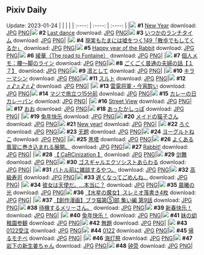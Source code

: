 ## Pixiv Daily
Update: 2023-01-24
|      |      |      |
| :----: | :----: | :----: |
|![](https://pixiv.microyu.workers.dev/c/240x480/img-master/img/2023/01/22/01/37/45/104706897_p0_master1200.jpg) **#1** [New Year](https://www.pixiv.net/artworks/104706897) download: [JPG](https://pixiv.microyu.workers.dev/img-original/img/2023/01/22/01/37/45/104706897_p0.jpg) [PNG](https://pixiv.microyu.workers.dev/img-original/img/2023/01/22/01/37/45/104706897_p0.png)|![](https://pixiv.microyu.workers.dev/c/240x480/img-master/img/2023/01/23/00/00/47/104735978_p0_master1200.jpg) **#2** [Last dance](https://www.pixiv.net/artworks/104735978) download: [JPG](https://pixiv.microyu.workers.dev/img-original/img/2023/01/23/00/00/47/104735978_p0.jpg) [PNG](https://pixiv.microyu.workers.dev/img-original/img/2023/01/23/00/00/47/104735978_p0.png)|![](https://pixiv.microyu.workers.dev/c/240x480/img-master/img/2023/01/23/08/18/30/104743371_p0_master1200.jpg) **#3** [いつかのランチタイム](https://www.pixiv.net/artworks/104743371) download: [JPG](https://pixiv.microyu.workers.dev/img-original/img/2023/01/23/08/18/30/104743371_p0.jpg) [PNG](https://pixiv.microyu.workers.dev/img-original/img/2023/01/23/08/18/30/104743371_p0.png)|
|![](https://pixiv.microyu.workers.dev/c/240x480/img-master/img/2023/01/22/18/00/16/104724083_p0_master1200.jpg) **#4** [現実もたまには嘘をつく149「散歩でもしてくるか」](https://www.pixiv.net/artworks/104724083) download: [JPG](https://pixiv.microyu.workers.dev/img-original/img/2023/01/22/18/00/16/104724083_p0.jpg) [PNG](https://pixiv.microyu.workers.dev/img-original/img/2023/01/22/18/00/16/104724083_p0.png)|![](https://pixiv.microyu.workers.dev/c/240x480/img-master/img/2023/01/22/13/35/16/104718342_p0_master1200.jpg) **#5** [Happy year of the Rabbit](https://www.pixiv.net/artworks/104718342) download: [JPG](https://pixiv.microyu.workers.dev/img-original/img/2023/01/22/13/35/16/104718342_p0.jpg) [PNG](https://pixiv.microyu.workers.dev/img-original/img/2023/01/22/13/35/16/104718342_p0.png)|![](https://pixiv.microyu.workers.dev/c/240x480/img-master/img/2023/01/23/00/00/34/104735944_p0_master1200.jpg) **#6** [綾華（The road to Fontaine）](https://www.pixiv.net/artworks/104735944) download: [JPG](https://pixiv.microyu.workers.dev/img-original/img/2023/01/23/00/00/34/104735944_p0.jpg) [PNG](https://pixiv.microyu.workers.dev/img-original/img/2023/01/23/00/00/34/104735944_p0.png)|
|![](https://pixiv.microyu.workers.dev/c/240x480/img-master/img/2023/01/22/09/00/03/104713385_p0_master1200.jpg) **#7** [個人メモ：腰～脚のライン](https://www.pixiv.net/artworks/104713385) download: [JPG](https://pixiv.microyu.workers.dev/img-original/img/2023/01/22/09/00/03/104713385_p0.jpg) [PNG](https://pixiv.microyu.workers.dev/img-original/img/2023/01/22/09/00/03/104713385_p0.png)|![](https://pixiv.microyu.workers.dev/c/240x480/img-master/img/2023/01/22/17/43/53/104723618_p0_master1200.jpg) **#8** [ごくごく普通の夫婦の話【１７】](https://www.pixiv.net/artworks/104723618) download: [JPG](https://pixiv.microyu.workers.dev/img-original/img/2023/01/22/17/43/53/104723618_p0.jpg) [PNG](https://pixiv.microyu.workers.dev/img-original/img/2023/01/22/17/43/53/104723618_p0.png)|![](https://pixiv.microyu.workers.dev/c/240x480/img-master/img/2023/01/22/00/01/22/104704715_p0_master1200.jpg) **#9** [凛として](https://www.pixiv.net/artworks/104704715) download: [JPG](https://pixiv.microyu.workers.dev/img-original/img/2023/01/22/00/01/22/104704715_p0.jpg) [PNG](https://pixiv.microyu.workers.dev/img-original/img/2023/01/22/00/01/22/104704715_p0.png)|
|![](https://pixiv.microyu.workers.dev/c/240x480/img-master/img/2023/01/22/00/00/32/104704588_p0_master1200.jpg) **#10** [キラーマシン](https://www.pixiv.net/artworks/104704588) download: [JPG](https://pixiv.microyu.workers.dev/img-original/img/2023/01/22/00/00/32/104704588_p0.jpg) [PNG](https://pixiv.microyu.workers.dev/img-original/img/2023/01/22/00/00/32/104704588_p0.png)|![](https://pixiv.microyu.workers.dev/c/240x480/img-master/img/2023/01/23/00/00/42/104735963_p0_master1200.jpg) **#11** [スルト](https://www.pixiv.net/artworks/104735963) download: [JPG](https://pixiv.microyu.workers.dev/img-original/img/2023/01/23/00/00/42/104735963_p0.jpg) [PNG](https://pixiv.microyu.workers.dev/img-original/img/2023/01/23/00/00/42/104735963_p0.png)|![](https://pixiv.microyu.workers.dev/c/240x480/img-master/img/2023/01/22/01/44/46/104707952_p0_master1200.jpg) **#12** [♬♪♬♪♬♪](https://www.pixiv.net/artworks/104707952) download: [JPG](https://pixiv.microyu.workers.dev/img-original/img/2023/01/22/01/44/46/104707952_p0.jpg) [PNG](https://pixiv.microyu.workers.dev/img-original/img/2023/01/22/01/44/46/104707952_p0.png)|
|![](https://pixiv.microyu.workers.dev/c/240x480/img-master/img/2023/01/22/00/13/22/104705259_p0_master1200.jpg) **#13** [雷電将軍・今宵酔い](https://www.pixiv.net/artworks/104705259) download: [JPG](https://pixiv.microyu.workers.dev/img-original/img/2023/01/22/00/13/22/104705259_p0.jpg) [PNG](https://pixiv.microyu.workers.dev/img-original/img/2023/01/22/00/13/22/104705259_p0.png)|![](https://pixiv.microyu.workers.dev/c/240x480/img-master/img/2023/01/23/00/27/18/104736196_p0_master1200.jpg) **#14** [マジで旅立つ15分前](https://www.pixiv.net/artworks/104736196) download: [JPG](https://pixiv.microyu.workers.dev/img-original/img/2023/01/23/00/27/18/104736196_p0.jpg) [PNG](https://pixiv.microyu.workers.dev/img-original/img/2023/01/23/00/27/18/104736196_p0.png)|![](https://pixiv.microyu.workers.dev/c/240x480/img-master/img/2023/01/22/20/30/01/104728441_p0_master1200.jpg) **#15** [カレーの日カレーパン](https://www.pixiv.net/artworks/104728441) download: [JPG](https://pixiv.microyu.workers.dev/img-original/img/2023/01/22/20/30/01/104728441_p0.jpg) [PNG](https://pixiv.microyu.workers.dev/img-original/img/2023/01/22/20/30/01/104728441_p0.png)|
|![](https://pixiv.microyu.workers.dev/c/240x480/img-master/img/2023/01/22/00/00/17/104704525_p0_master1200.jpg) **#16** [Street View](https://www.pixiv.net/artworks/104704525) download: [JPG](https://pixiv.microyu.workers.dev/img-original/img/2023/01/22/00/00/17/104704525_p0.jpg) [PNG](https://pixiv.microyu.workers.dev/img-original/img/2023/01/22/00/00/17/104704525_p0.png)|![](https://pixiv.microyu.workers.dev/c/240x480/img-master/img/2023/01/23/16/47/25/104750074_p0_master1200.jpg) **#17** [おお](https://www.pixiv.net/artworks/104750074) download: [JPG](https://pixiv.microyu.workers.dev/img-original/img/2023/01/23/16/47/25/104750074_p0.jpg) [PNG](https://pixiv.microyu.workers.dev/img-original/img/2023/01/23/16/47/25/104750074_p0.png)|![](https://pixiv.microyu.workers.dev/c/240x480/img-master/img/2023/01/22/07/52/50/104712529_p0_master1200.jpg) **#18** [あったかしっぽ](https://www.pixiv.net/artworks/104712529) download: [JPG](https://pixiv.microyu.workers.dev/img-original/img/2023/01/22/07/52/50/104712529_p0.jpg) [PNG](https://pixiv.microyu.workers.dev/img-original/img/2023/01/22/07/52/50/104712529_p0.png)|
|![](https://pixiv.microyu.workers.dev/c/240x480/img-master/img/2023/01/22/00/19/48/104705475_p0_master1200.jpg) **#19** [兔年快乐](https://www.pixiv.net/artworks/104705475) download: [JPG](https://pixiv.microyu.workers.dev/img-original/img/2023/01/22/00/19/48/104705475_p0.jpg) [PNG](https://pixiv.microyu.workers.dev/img-original/img/2023/01/22/00/19/48/104705475_p0.png)|![](https://pixiv.microyu.workers.dev/c/240x480/img-master/img/2023/01/23/00/40/29/104737545_p0_master1200.jpg) **#20** [メイドの猫子さん](https://www.pixiv.net/artworks/104737545) download: [JPG](https://pixiv.microyu.workers.dev/img-original/img/2023/01/23/00/40/29/104737545_p0.jpg) [PNG](https://pixiv.microyu.workers.dev/img-original/img/2023/01/23/00/40/29/104737545_p0.png)|![](https://pixiv.microyu.workers.dev/c/240x480/img-master/img/2023/01/23/01/11/11/104738373_p0_master1200.jpg) **#21** [New year!](https://www.pixiv.net/artworks/104738373) download: [JPG](https://pixiv.microyu.workers.dev/img-original/img/2023/01/23/01/11/11/104738373_p0.jpg) [PNG](https://pixiv.microyu.workers.dev/img-original/img/2023/01/23/01/11/11/104738373_p0.png)|
|![](https://pixiv.microyu.workers.dev/c/240x480/img-master/img/2023/01/22/18/09/53/104724390_p0_master1200.jpg) **#22** [ろぐ](https://www.pixiv.net/artworks/104724390) download: [JPG](https://pixiv.microyu.workers.dev/img-original/img/2023/01/22/18/09/53/104724390_p0.jpg) [PNG](https://pixiv.microyu.workers.dev/img-original/img/2023/01/22/18/09/53/104724390_p0.png)|![](https://pixiv.microyu.workers.dev/c/240x480/img-master/img/2023/01/22/01/17/51/104707229_p0_master1200.jpg) **#23** [无题](https://www.pixiv.net/artworks/104707229) download: [JPG](https://pixiv.microyu.workers.dev/img-original/img/2023/01/22/01/17/51/104707229_p0.jpg) [PNG](https://pixiv.microyu.workers.dev/img-original/img/2023/01/22/01/17/51/104707229_p0.png)|![](https://pixiv.microyu.workers.dev/c/240x480/img-master/img/2023/01/23/20/30/01/104755019_p0_master1200.jpg) **#24** [ヨーグルトねこ](https://www.pixiv.net/artworks/104755019) download: [JPG](https://pixiv.microyu.workers.dev/img-original/img/2023/01/23/20/30/01/104755019_p0.jpg) [PNG](https://pixiv.microyu.workers.dev/img-original/img/2023/01/23/20/30/01/104755019_p0.png)|
|![](https://pixiv.microyu.workers.dev/c/240x480/img-master/img/2023/01/22/18/21/20/104724685_p0_master1200.jpg) **#25** [黑塔](https://www.pixiv.net/artworks/104724685) download: [JPG](https://pixiv.microyu.workers.dev/img-original/img/2023/01/22/18/21/20/104724685_p0.jpg) [PNG](https://pixiv.microyu.workers.dev/img-original/img/2023/01/22/18/21/20/104724685_p0.png)|![](https://pixiv.microyu.workers.dev/c/240x480/img-master/img/2023/01/22/12/44/43/104717391_p0_master1200.jpg) **#26** [よくある風習に巻き込まれる展開。](https://www.pixiv.net/artworks/104717391) download: [JPG](https://pixiv.microyu.workers.dev/img-original/img/2023/01/22/12/44/43/104717391_p0.jpg) [PNG](https://pixiv.microyu.workers.dev/img-original/img/2023/01/22/12/44/43/104717391_p0.png)|![](https://pixiv.microyu.workers.dev/c/240x480/img-master/img/2023/01/22/13/27/21/104718197_p0_master1200.jpg) **#27** [Rabbit!](https://www.pixiv.net/artworks/104718197) download: [JPG](https://pixiv.microyu.workers.dev/img-original/img/2023/01/22/13/27/21/104718197_p0.jpg) [PNG](https://pixiv.microyu.workers.dev/img-original/img/2023/01/22/13/27/21/104718197_p0.png)|
|![](https://pixiv.microyu.workers.dev/c/240x480/img-master/img/2023/01/22/00/17/44/104705414_p0_master1200.jpg) **#28** [【 CaRCinization 】](https://www.pixiv.net/artworks/104705414) download: [JPG](https://pixiv.microyu.workers.dev/img-original/img/2023/01/22/00/17/44/104705414_p0.jpg) [PNG](https://pixiv.microyu.workers.dev/img-original/img/2023/01/22/00/17/44/104705414_p0.png)|![](https://pixiv.microyu.workers.dev/c/240x480/img-master/img/2023/01/22/00/04/45/104704918_p0_master1200.jpg) **#29** [剑舞](https://www.pixiv.net/artworks/104704918) download: [JPG](https://pixiv.microyu.workers.dev/img-original/img/2023/01/22/00/04/45/104704918_p0.jpg) [PNG](https://pixiv.microyu.workers.dev/img-original/img/2023/01/22/00/04/45/104704918_p0.png)|![](https://pixiv.microyu.workers.dev/c/240x480/img-master/img/2023/01/23/20/54/33/104745827_p0_master1200.jpg) **#30** [ゴスギャルエクソシストあらわる](https://www.pixiv.net/artworks/104745827) download: [JPG](https://pixiv.microyu.workers.dev/img-original/img/2023/01/23/20/54/33/104745827_p0.jpg) [PNG](https://pixiv.microyu.workers.dev/img-original/img/2023/01/23/20/54/33/104745827_p0.png)|
|![](https://pixiv.microyu.workers.dev/c/240x480/img-master/img/2023/01/22/06/55/09/104711973_p0_master1200.jpg) **#31** [バトル前に雑談するやつ。](https://www.pixiv.net/artworks/104711973) download: [JPG](https://pixiv.microyu.workers.dev/img-original/img/2023/01/22/06/55/09/104711973_p0.jpg) [PNG](https://pixiv.microyu.workers.dev/img-original/img/2023/01/22/06/55/09/104711973_p0.png)|![](https://pixiv.microyu.workers.dev/c/240x480/img-master/img/2023/01/22/00/03/34/104704868_p0_master1200.jpg) **#32** [高級寿司](https://www.pixiv.net/artworks/104704868) download: [JPG](https://pixiv.microyu.workers.dev/img-original/img/2023/01/22/00/03/34/104704868_p0.jpg) [PNG](https://pixiv.microyu.workers.dev/img-original/img/2023/01/22/00/03/34/104704868_p0.png)|![](https://pixiv.microyu.workers.dev/c/240x480/img-master/img/2023/01/22/18/00/02/104724035_p0_master1200.jpg) **#33** [遅くなってごめんね...](https://www.pixiv.net/artworks/104724035) download: [JPG](https://pixiv.microyu.workers.dev/img-original/img/2023/01/22/18/00/02/104724035_p0.jpg) [PNG](https://pixiv.microyu.workers.dev/img-original/img/2023/01/22/18/00/02/104724035_p0.png)|
|![](https://pixiv.microyu.workers.dev/c/240x480/img-master/img/2023/01/22/14/38/31/104719609_p0_master1200.jpg) **#34** [彼女は天使だ。…本当に？](https://www.pixiv.net/artworks/104719609) download: [JPG](https://pixiv.microyu.workers.dev/img-original/img/2023/01/22/14/38/31/104719609_p0.jpg) [PNG](https://pixiv.microyu.workers.dev/img-original/img/2023/01/22/14/38/31/104719609_p0.png)|![](https://pixiv.microyu.workers.dev/c/240x480/img-master/img/2023/01/22/02/42/44/104709181_p0_master1200.jpg) **#35** [晨曦の光](https://www.pixiv.net/artworks/104709181) download: [JPG](https://pixiv.microyu.workers.dev/img-original/img/2023/01/22/02/42/44/104709181_p0.jpg) [PNG](https://pixiv.microyu.workers.dev/img-original/img/2023/01/22/02/42/44/104709181_p0.png)|![](https://pixiv.microyu.workers.dev/c/240x480/img-master/img/2023/01/22/23/58/34/104735756_p0_master1200.jpg) **#36** [【水星の魔女】スレミオ落書き4枚](https://www.pixiv.net/artworks/104735756) download: [JPG](https://pixiv.microyu.workers.dev/img-original/img/2023/01/22/23/58/34/104735756_p0.jpg) [PNG](https://pixiv.microyu.workers.dev/img-original/img/2023/01/22/23/58/34/104735756_p0.png)|
|![](https://pixiv.microyu.workers.dev/c/240x480/img-master/img/2023/01/23/19/00/14/104752787_p0_master1200.jpg) **#37** [【創作漫画】ブラ猫第⑤部 集い編 第9話](https://www.pixiv.net/artworks/104752787) download: [JPG](https://pixiv.microyu.workers.dev/img-original/img/2023/01/23/19/00/14/104752787_p0.jpg) [PNG](https://pixiv.microyu.workers.dev/img-original/img/2023/01/23/19/00/14/104752787_p0.png)|![](https://pixiv.microyu.workers.dev/c/240x480/img-master/img/2023/01/22/08/39/31/104713071_p0_master1200.jpg) **#38** [待機するメリーさん。](https://www.pixiv.net/artworks/104713071) download: [JPG](https://pixiv.microyu.workers.dev/img-original/img/2023/01/22/08/39/31/104713071_p0.jpg) [PNG](https://pixiv.microyu.workers.dev/img-original/img/2023/01/22/08/39/31/104713071_p0.png)|![](https://pixiv.microyu.workers.dev/c/240x480/img-master/img/2023/01/22/00/05/50/104704968_p0_master1200.jpg) **#39** [新春快乐！](https://www.pixiv.net/artworks/104704968) download: [JPG](https://pixiv.microyu.workers.dev/img-original/img/2023/01/22/00/05/50/104704968_p0.jpg) [PNG](https://pixiv.microyu.workers.dev/img-original/img/2023/01/22/00/05/50/104704968_p0.png)|
|![](https://pixiv.microyu.workers.dev/c/240x480/img-master/img/2023/01/22/00/40/46/104706110_p0_master1200.jpg) **#40** [兔年快乐！](https://www.pixiv.net/artworks/104706110) download: [JPG](https://pixiv.microyu.workers.dev/img-original/img/2023/01/22/00/40/46/104706110_p0.jpg) [PNG](https://pixiv.microyu.workers.dev/img-original/img/2023/01/22/00/40/46/104706110_p0.png)|![](https://pixiv.microyu.workers.dev/c/240x480/img-master/img/2023/01/23/17/44/43/104751110_p0_master1200.jpg) **#41** [妹の幼稚園参観](https://www.pixiv.net/artworks/104751110) download: [JPG](https://pixiv.microyu.workers.dev/img-original/img/2023/01/23/17/44/43/104751110_p0.jpg) [PNG](https://pixiv.microyu.workers.dev/img-original/img/2023/01/23/17/44/43/104751110_p0.png)|![](https://pixiv.microyu.workers.dev/c/240x480/img-master/img/2023/01/23/11/21/43/104745435_p0_master1200.jpg) **#42** [無題](https://www.pixiv.net/artworks/104745435) download: [JPG](https://pixiv.microyu.workers.dev/img-original/img/2023/01/23/11/21/43/104745435_p0.jpg) [PNG](https://pixiv.microyu.workers.dev/img-original/img/2023/01/23/11/21/43/104745435_p0.png)|
|![](https://pixiv.microyu.workers.dev/c/240x480/img-master/img/2023/01/22/00/14/12/104705302_p0_master1200.jpg) **#43** [0122受注](https://www.pixiv.net/artworks/104705302) download: [JPG](https://pixiv.microyu.workers.dev/img-original/img/2023/01/22/00/14/12/104705302_p0.jpg) [PNG](https://pixiv.microyu.workers.dev/img-original/img/2023/01/22/00/14/12/104705302_p0.png)|![](https://pixiv.microyu.workers.dev/c/240x480/img-master/img/2023/01/22/01/30/14/104707564_p0_master1200.jpg) **#44** [0122](https://www.pixiv.net/artworks/104707564) download: [JPG](https://pixiv.microyu.workers.dev/img-original/img/2023/01/22/01/30/14/104707564_p0.jpg) [PNG](https://pixiv.microyu.workers.dev/img-original/img/2023/01/22/01/30/14/104707564_p0.png)|![](https://pixiv.microyu.workers.dev/c/240x480/img-master/img/2023/01/22/18/49/25/104725455_p0_master1200.jpg) **#45** [帰るモチベ](https://www.pixiv.net/artworks/104725455) download: [JPG](https://pixiv.microyu.workers.dev/img-original/img/2023/01/22/18/49/25/104725455_p0.jpg) [PNG](https://pixiv.microyu.workers.dev/img-original/img/2023/01/22/18/49/25/104725455_p0.png)|
|![](https://pixiv.microyu.workers.dev/c/240x480/img-master/img/2023/01/23/22/02/27/104757833_p0_master1200.jpg) **#46** [海灯祭](https://www.pixiv.net/artworks/104757833) download: [JPG](https://pixiv.microyu.workers.dev/img-original/img/2023/01/23/22/02/27/104757833_p0.jpg) [PNG](https://pixiv.microyu.workers.dev/img-original/img/2023/01/23/22/02/27/104757833_p0.png)|![](https://pixiv.microyu.workers.dev/c/240x480/img-master/img/2023/01/23/00/00/29/104735925_p0_master1200.jpg) **#47** [岩下の新生姜ちゃん](https://www.pixiv.net/artworks/104735925) download: [JPG](https://pixiv.microyu.workers.dev/img-original/img/2023/01/23/00/00/29/104735925_p0.jpg) [PNG](https://pixiv.microyu.workers.dev/img-original/img/2023/01/23/00/00/29/104735925_p0.png)|![](https://pixiv.microyu.workers.dev/c/240x480/img-master/img/2023/01/22/02/41/39/104709156_p0_master1200.jpg) **#48** [钟荧](https://www.pixiv.net/artworks/104709156) download: [JPG](https://pixiv.microyu.workers.dev/img-original/img/2023/01/22/02/41/39/104709156_p0.jpg) [PNG](https://pixiv.microyu.workers.dev/img-original/img/2023/01/22/02/41/39/104709156_p0.png)|
